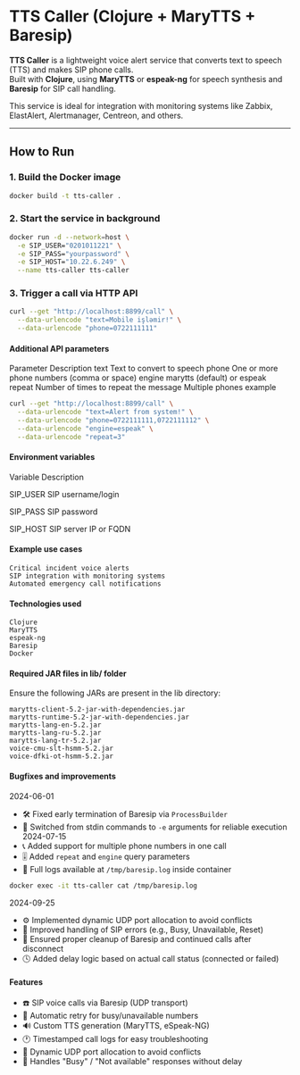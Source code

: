 # TTS Caller (Clojure + MaryTTS + Baresip)

**TTS Caller** is a lightweight voice alert service that converts text to speech (TTS) and makes SIP phone calls.  
Built with **Clojure**, using **MaryTTS** or **espeak-ng** for speech synthesis and **Baresip** for SIP call handling.

This service is ideal for integration with monitoring systems like Zabbix, ElastAlert, Alertmanager, Centreon, and others.

---

## How to Run

### 1. Build the Docker image
```bash
docker build -t tts-caller .
```

### 2. Start the service in background
```bash
docker run -d --network=host \
  -e SIP_USER="0201011221" \
  -e SIP_PASS="yourpassword" \
  -e SIP_HOST="10.22.6.249" \
  --name tts-caller tts-caller
```

### 3. Trigger a call via HTTP API
```bash
curl --get "http://localhost:8899/call" \
  --data-urlencode "text=Mobile işləmir!" \
  --data-urlencode "phone=0722111111"
```

#### Additional API parameters
Parameter	Description
text	Text to convert to speech
phone	One or more phone numbers (comma or space)
engine	marytts (default) or espeak
repeat	Number of times to repeat the message
Multiple phones example
```bash
curl --get "http://localhost:8899/call" \
  --data-urlencode "text=Alert from system!" \
  --data-urlencode "phone=0722111111,0722111112" \
  --data-urlencode "engine=espeak" \
  --data-urlencode "repeat=3"
```
#### Environment variables
Variable	Description

SIP_USER	SIP username/login

SIP_PASS	SIP password

SIP_HOST	SIP server IP or FQDN

#### Example use cases

    Critical incident voice alerts
    SIP integration with monitoring systems
    Automated emergency call notifications

#### Technologies used

    Clojure
    MaryTTS
    espeak-ng
    Baresip
    Docker

#### Required JAR files in lib/ folder

Ensure the following JARs are present in the lib directory:

    marytts-client-5.2-jar-with-dependencies.jar
    marytts-runtime-5.2-jar-with-dependencies.jar
    marytts-lang-en-5.2.jar
    marytts-lang-ru-5.2.jar
    marytts-lang-tr-5.2.jar
    voice-cmu-slt-hsmm-5.2.jar
    voice-dfki-ot-hsmm-5.2.jar

#### Bugfixes and improvements
2024-06-01
- 🛠 Fixed early termination of Baresip via `ProcessBuilder`
- 🔁 Switched from stdin commands to `-e` arguments for reliable execution
2024-07-15
- 📞 Added support for multiple phone numbers in one call
- 🎚 Added `repeat` and `engine` query parameters
- 📂 Full logs available at `/tmp/baresip.log` inside container

```bash
docker exec -it tts-caller cat /tmp/baresip.log
```

2024-09-25
- ⚙️ Implemented dynamic UDP port allocation to avoid conflicts
- 📵 Improved handling of SIP errors (e.g., Busy, Unavailable, Reset)
- 🧹 Ensured proper cleanup of Baresip and continued calls after disconnect
- 🕓 Added delay logic based on actual call status (connected or failed)
    
#### Features
- ☎️ SIP voice calls via Baresip (UDP transport)
- 🔁 Automatic retry for busy/unavailable numbers
- 🔊 Custom TTS generation (MaryTTS, eSpeak-NG)
- 🕐 Timestamped call logs for easy troubleshooting
- 🎯 Dynamic UDP port allocation to avoid conflicts
- 🚫 Handles "Busy" / "Not available" responses without delay

